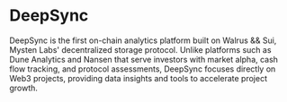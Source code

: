 # DeepSync
DeepSync  is the first on-chain analytics platform built on Walrus && Sui, Mysten Labs' decentralized storage protocol. Unlike platforms such as Dune Analytics and Nansen that serve investors with market alpha, cash flow tracking, and protocol assessments, DeepSync focuses directly on Web3 projects, providing data insights and tools to accelerate project growth.

